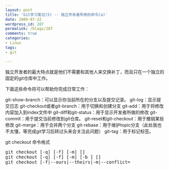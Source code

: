 ```yaml
---
layout: post
title: 'Git学习笔记(5) -- 独立开发者所用的命令(a)'
date: 2009-07-22
wordpress_id: 287
permalink: /blogs/287
comments: true
categories:
- Linux
tags:
- git

---
```

独立开发者的最大特点就是他们不需要和其他人来交换补丁，而且只在一个独立的固定的git仓库中工作。

下面这些命令将可以帮助你完成日常工作：

git-show-branch：可以显示你当前所在的分支以及提交记录。
git-log：显示提交日志
git-checkout或者git-branch：用于切换和创建分支
git-add：用于将修改内容加入到index文件中
git-diff和git-status：用于显示开发者所做的修改
git-commit：用于提交当前修改到git仓库。
git-reset和git-checkout：用于撤销某些修改
git-merge：用于合并两个分支
git-rebase：用于维护topic分支（此处我也不太懂，等完成git学习后转过头来会关注此问题）
git-tag：用于标记标签。

git checkout 命令格式
<pre class="prettyprint linenums">
git checkout [-q] [-f] [-m] [<branch>] 
git checkout [-q] [-f] [-m] [-b <new_branch>] [<start_point>] 
git checkout [-f|--ours|--theirs|-m|--conflict=<style>] [<tree-ish>] [--] <paths>…
</pre>

git checkout <branch> 切换到<branch>这个分支上
git checkouot -b <new_branch> 新建一个分支
git checkout v2.6.18 切换到v2.6.18这个tag的start_point上， 1.5以后的git支持

下面的代码切换到master分支,后退Makefile两个版本,错误的删除了 hello.c , 然后再从index恢复它.
<pre class="prettyprint linenums">
$ git checkout master
$ git checkout master~2 Makefile
$ rm -f hello.c
$ git checkout -- hello.c 
</pre> 

git branch 显示，新建和删除分支
命令格式：
<pre class="prettyprint linenums">
git branch [--color | --no-color] [-r | -a] [-v [--abbrev=<length> | --no-abbrev]] [(--merged | --no-merged | --contains) [<commit>]] 
git branch [--track | --no-track] [-l] [-f] <branchname> [<start-point>] 
git branch (-m | -M) [<oldbranch>] <newbranch> git branch (-d | -D) [-r] <branchname>…
</pre>
git branch ，不带任何参数就是显示所有的本地分支。 带上-r参数，表示显示远程分支。 -a表示远程分支和本地分支都要
git branch <branchname> [<start-point>]  创建一个新的分支，如果后面有star-point就从这个版本创建分支，否则就从当前版本创建分支。这个命令只是创建分支，并没有checkout到它， 就是你没有切换到这个分支，你还是需要执行git checkout <branchname>来切换到这个分支上。

例子：
从一个版本创建分支
<pre class="prettyprint linenums">
$ git clone git://git.kernel.org/pub/scm/.../linux-2.6 my2.6
$ cd my2.6
$ git branch my2.6.14 v2.6.14  //前面一个参数是branch名，后面是指定的tag名，从这个版本创建分支
$ git checkout my2.6.14 //这两步可以合并为一步："checkout -b my2.6.14 v2.6.14"
</pre>

git add 命令用于把修改过的文件或者新的文件加入到index中
这个命令可以在commit前执行多次。 可以利用git status来查看那些文件被add到index中，下次commit的时候会提交。

例子：
添加所有目录Documentation（包括Documentation子目录）下的.txt文件
<pre class="prettyprint linenums">
$ git add Documentation/\*.txt
</pre>

添加所有git-*.sh脚本，子目录下的文件不会被add。 如subDir/git=foo.sh
<pre class="prettyprint linenums">
$ git add git-*.sh
</pre>
